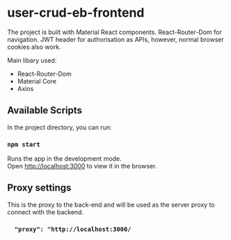 # user-crud-eb-frontend

The project is built with Material  React components.
React-Router-Dom for navigation.
JWT header for authorisation as APIs, however, normal browser cookies also work.

Main libary used:
- React-Router-Dom
- Material Core
- Axios

## Available Scripts

In the project directory, you can run:

### `npm start`

Runs the app in the development mode.\
Open [http://localhost:3000](http://localhost:3000) to view it in the browser.

## Proxy settings
This is the proxy to the back-end and will be used as the server proxy to connect with the backend.

### `  "proxy": "http://localhost:3000/`
